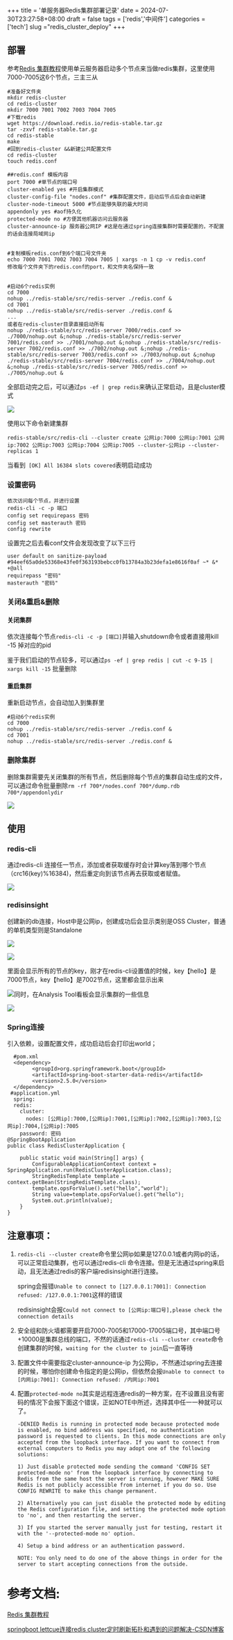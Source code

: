 +++
title = '单服务器Redis集群部署记录'
date = 2024-07-30T23:27:58+08:00
draft = false
tags = ['redis','中间件']
categories = ['tech']
slug ="redis_cluster_deploy"
+++

## 部署

参考[Redis 集群教程](https://redis.com.cn/topics/cluster-tutorial.html)使用单云服务器启动多个节点来当做redis集群，这里使用7000-7005这6个节点，三主三从

```shell
#准备好文件夹
mkdir redis-cluster
cd redis-cluster
mkdir 7000 7001 7002 7003 7004 7005
#下载redis
wget https://download.redis.io/redis-stable.tar.gz
tar -zxvf redis-stable.tar.gz
cd redis-stable
make
#回到redis-cluster &&新建公共配置文件
cd redis-cluster
touch redis.conf

##redis.conf 模板内容
port 7000 #单节点的端口号
cluster-enabled yes #开启集群模式
cluster-config-file "nodes.conf" #集群配置文件，启动后节点后会自动新建
cluster-node-timeout 5000 #节点能够失联的最大时间
appendonly yes #aof持久化
protected-mode no #方便其他机器访问云服务器
cluster-announce-ip 服务器公网IP #这是在通过spring连接集群时需要配置的，不配置的话会连接局域网ip


#复制模板redis.conf到6个端口号文件夹
echo 7000 7001 7002 7003 7004 7005 | xargs -n 1 cp -v redis.conf
修改每个文件夹下的redis.conf的port，和文件夹名保持一致


#启动6个redis实例
cd 7000
nohup ../redis-stable/src/redis-server ./redis.conf &
cd 7001
nohup ../redis-stable/src/redis-server ./redis.conf &
...
或者在redis-cluster目录直接启动所有
nohup ./redis-stable/src/redis-server 7000/redis.conf >> ./7000/nohup.out &;nohup ./redis-stable/src/redis-server 7001/redis.conf >> ./7001/nohup.out &;nohup ./redis-stable/src/redis-server 7002/redis.conf >> ./7002/nohup.out &;nohup ./redis-stable/src/redis-server 7003/redis.conf >> ./7003/nohup.out &;nohup ./redis-stable/src/redis-server 7004/redis.conf >> ./7004/nohup.out &;nohup ./redis-stable/src/redis-server 7005/redis.conf >> ./7005/nohup.out &
```

全部启动完之后，可以通过`ps -ef | grep redis`来确认正常启动，且是cluster模式

![](http://picgo.qisiii.asia/post/30-23-48-11-image.png)

使用以下命令新建集群

`redis-stable/src/redis-cli --cluster create 公网ip:7000 公网ip:7001 公网ip:7002 公网ip:7003 公网ip:7004 公网ip:7005 --cluster-公网ip --cluster-replicas 1`

当看到` [OK] All 16384 slots covered`表明启动成功

### 设置密码

```
依次访问每个节点，并进行设置
redis-cli -c -p 端口
config set requirepass 密码
config set masterauth 密码
config rewrite
```

设置完之后去看conf文件会发现改变了以下三行

```
user default on sanitize-payload #94eef65a0de53368e43fe0f363193bebcc0fb13784a3b23defa1e8616f0af ~* &* +@all
requirepass "密码"
masterauth "密码"
```

### 关闭&重启&删除

#### 关闭集群

依次连接每个节点`redis-cli -c -p [端口]`并输入shutdown命令或者直接用kill -15 掉对应的pid

鉴于我们启动的节点较多，可以通过`ps -ef | grep redis | cut -c 9-15 | xargs kill -15` 批量删除

#### 重启集群

重新启动节点，会自动加入到集群里

```
#启动6个redis实例
cd 7000
nohup ../redis-stable/src/redis-server ./redis.conf &
cd 7001
nohup ../redis-stable/src/redis-server ./redis.conf &
```

### 删除集群

删除集群需要先关闭集群的所有节点，然后删除每个节点的集群自动生成的文件，可以通过命令批量删除`rm -rf 700*/nodes.conf 700*/dump.rdb 700*/appendonlydir`

![](http://picgo.qisiii.asia/post/31-09-14-53-image.png)

## 使用

### redis-cli

通过redis-cli 连接任一节点，添加或者获取缓存时会计算key落到哪个节点（crc16(key)%16384)，然后重定向到该节点再去获取或者赋值。

![](http://picgo.qisiii.asia/post/31-08-48-25-image.png)

### redisinsight

创建新的db连接，Host中是公网ip，创建成功后会显示类别是OSS Cluster，普通的单机类型则是Standalone

![](http://picgo.qisiii.asia/post/31-08-53-25-image.png)

![](http://picgo.qisiii.asia/post/31-08-55-03-image.png)

里面会显示所有的节点的key，刚才在redis-cli设置值的时候，key【hello】是7000节点，key【hello】是7002节点，这里都会显示出来

![](http://picgo.qisiii.asia/post/31-08-55-46-image.png)同时，在Analysis Tool看板会显示集群的一些信息

![](http://picgo.qisiii.asia/post/31-08-57-45-image.png)

### Spring连接

引入依赖，设置配置文件，成功启动后会打印出world；

```
  #pom.xml
  <dependency>
        <groupId>org.springframework.boot</groupId>
        <artifactId>spring-boot-starter-data-redis</artifactId>
        <version>2.5.0</version>
  </dependency>
 #application.yml
  spring:
  redis:
    cluster:
      nodes: [公网ip]:7000,[公网ip]:7001,[公网ip]:7002,[公网ip]:7003,[公网ip]:7004,[公网ip]:7005
    password: 密码
@SpringBootApplication
public class RedisClusterApplication {

    public static void main(String[] args) {
        ConfigurableApplicationContext context = SpringApplication.run(RedisClusterApplication.class);
        StringRedisTemplate template = context.getBean(StringRedisTemplate.class);
        template.opsForValue().set("hello","world");
        String value=template.opsForValue().get("hello");
        System.out.println(value);
    }
}
```

## 注意事项：

1. `redis-cli --cluster create`命令里公网ip如果是127.0.0.1或者内网ip的话，可以正常启动集群，也可以通过redis-cli 命令连接。但是无法通过spring来启动，且无法通过redis的客户端redisinsight进行连接。
   
   spring会报错`Unable to connect to [127.0.0.1:7001]: Connection refused: /127.0.0.1:7001`这样的错误
   
   redisinsight会报`Could not connect to [公网ip:端口号],please check the connection details`

2. 安全组和防火墙都需要开启7000-7005和17000-17005端口号，其中端口号+10000是集群总线的端口，不然的话通过`redis-cli --cluster create`命令创建集群的时候，`waiting for the cluster to join`后一直等待

3. 配置文件中需要指定cluster-announce-ip 为公网ip，不然通过spring去连接的时候，哪怕你创建命令指定的是公网ip，但依然会报`Unable to connect to [内网ip:7001]: Connection refused: /内网ip:7001`

4. 配置`protected-mode no`其实是远程连通redis的一种方案，在不设置且没有密码的情况下会报下面这个错误，正如NOTE中所述，选择其中任一一种就可以了。
   
   ```
   -DENIED Redis is running in protected mode because protected mode is enabled, no bind address was specified, no authentication password is requested to clients. In this mode connections are only accepted from the loopback interface. If you want to connect from external computers to Redis you may adopt one of the following solutions:
   
   1) Just disable protected mode sending the command 'CONFIG SET protected-mode no' from the loopback interface by connecting to Redis from the same host the server is running, however MAKE SURE Redis is not publicly accessible from internet if you do so. Use CONFIG REWRITE to make this change permanent.
   
   2) Alternatively you can just disable the protected mode by editing the Redis configuration file, and setting the protected mode option to 'no', and then restarting the server.
   
   3) If you started the server manually just for testing, restart it with the '--protected-mode no' option.
   
   4) Setup a bind address or an authentication password.
   
   NOTE: You only need to do one of the above things in order for the server to start accepting connections from the outside.
   ```

# 参考文档:

[Redis 集群教程](https://redis.com.cn/topics/cluster-tutorial.html)

[springboot lettcue连接redis cluster定时刷新拓扑和遇到的问题解决-CSDN博客](https://blog.csdn.net/qq_23747281/article/details/111882086)
